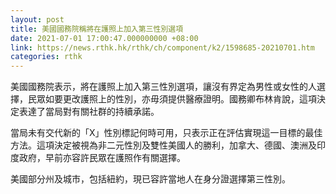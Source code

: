 ```yaml
---
layout: post
title: 美國國務院稱將在護照上加入第三性別選項
date: 2021-07-01 17:00:47.000000000 +08:00
link: https://news.rthk.hk/rthk/ch/component/k2/1598685-20210701.htm
categories: rthk
---
```


美國國務院表示，將在護照上加入第三性別選項，讓沒有界定為男性或女性的人選擇，民眾如要更改護照上的性別，亦毋須提供醫療證明。國務卿布林肯說，這項決定表達了當局對有關社群的持續承諾。

當局未有交代新的「X」性別標記何時可用，只表示正在評估實現這一目標的最佳方法。這項決定被視為非二元性別及雙性美國人的勝利，加拿大、德國、澳洲及印度政府，早前亦容許民眾在護照作有關選擇。

美國部分州及城市，包括紐約，現已容許當地人在身分證選擇第三性別。
